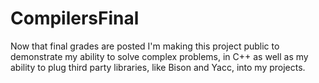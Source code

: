 # CompilersFinal
Now that final grades are posted I'm making this project public to demonstrate my ability to solve complex problems, in C++ as well as my ability to plug third party libraries, like Bison and Yacc, into my projects.

